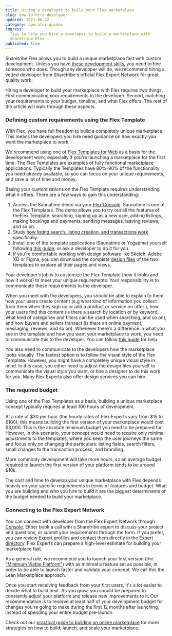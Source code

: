 ```yaml
---
title: Hiring a developer to build your Flex marketplace
slug: how-to-hire-developer
updated: 2021-06-22
category: operator-guides
ingress:
  Tips to help you hire a developer to build a marketplace with
  Sharetribe Flex
published: true
---
```


Sharetribe Flex allows you to build a unique marketplace fast with
custom development. Unless you have
[these development skills](https://www.sharetribe.com/docs/introduction/development-skills/),
you need to hire someone who does. Though any developer will do, we
recommend hiring a vetted developer from Sharetribe's official Flex
Expert Network for great quality work.

Hiring a developer to build your marketplace with Flex requires two
things. First communicating your requirements to the developer. Second,
matching your requirements to your budget, timeline, and what Flex
offers. The rest of the article will walk through these aspects.

### Defining custom requirements using the Flex Template

With Flex, you have full freedom to build a completely unique
marketplace. This means the developers you hire need guidance on how
exactly you want the marketplace to work.

We recommend using one of
[Flex Templates for Web](https://www.sharetribe.com/docs/background/concepts/#flex-templates-for-web-ftw)
as a basis for the development work, especially if you're launching a
marketplace for the first time. The Flex Templates are examples of fully
functional marketplace applications. Typically the Templates have
80%-90% of the functionality you need already available, so you can
focus on your unique requirements, and save a lot of time and money.

Basing your customizations on the Flex Template requires understanding
what it offers. There are a few ways to gain this understanding:

1. Access the Saunatime demo via your
   [Flex Console](https://flex-console.sharetribe.com/). Saunatime is
   one of the Flex Templates. The demo allows you to try out all the
   features of theFlex Template: searching, signing up as a new user,
   adding listings, making bookings and payments, sending messages,
   leaving reviews, and so on.
2. Study
   [how listing search, listing creation, and transactions work](https://www.sharetribe.com/docs/design-toolkit/user-journey/)
   specifically.
3. Install one of the template applications (Saunatime or Yogatime)
   yourself following
   [this guide](https://www.sharetribe.com/docs/introduction/getting-started-with-ftw-daily/),
   or ask a developer to do it for you.
4. If you're comfortable working with design software like Sketch, Adobe
   XD or Figma, you can download the complete
   [design files](https://www.sharetribe.com/docs/design-toolkit/design-files/)
   of the two templates to explore all their pages and views.

Your developer’s job is to customize the Flex Template (how it looks and
how it works) to meet your unique requirements. Your responsibility is
to communicate these requirements to the developer.

When you meet with the developers, you should be able to explain to them
how your users create content (e.g what kind of information you collect
from them when they sign up or add a product or service on offer ), how
your users find this content (is there a search by location or by
keyword, what kind of categories and filters can be used when searching,
and so on), and how buyers and sellers transact (is there an online
payment, messaging, reviews, and so on). Whenever there's a difference
in what you see in the template and how you want your marketplace to
work, you need to communicate this to the developer. You can follow
[this guide](https://www.sharetribe.com/docs/design-toolkit/your-user-journey-a-guide/)
for help.

You also need to communicate to the developers how the marketplace looks
visually. The fastest option is to follow the visual style of the Flex
Template. However, you might have a completely unique visual style in
mind. In this case, you either need to adjust the design files yourself
to communicate the visual style you want, or hire a designer to do this
work for you. Many Flex Experts also offer design services you can hire.

### The required budget

Using one of the Flex Templates as a basis, building a unique
marketplace concept typically requires at least 100 hours of
development.

At a rate of
$30 per hour (the hourly rates of Flex Experts vary from $15 to
$100), this means building the first version of your marketplace would cost $3,000.
This is the absolute minimum budget you need to be prepared for.
However, in this scenario, your concept would need to require only
minimal adjustments to the templates, where you keep the user journeys
the same and focus only on changing the particulars: listing fields,
search filters, small changes to the transaction process, and branding.

More commonly development will take more hours, so an average budget
required to launch the first version of your platform tends to be around
\$10k.

The cost and time to develop your unique marketplace with Flex depends
heavily on your specific requirements in terms of features and budget.
What you are building and who you hire to build it are the biggest
determinants of the budget needed to build your marketplace.

### Connecting to the Flex Expert Network

You can connect with developer from the Flex Expert Network through
[Console](https://flex-console.sharetribe.com/). Either book a call with
a Sharetribe expert to discuss your project and questions, or submit
your requirements through the form. If you prefer, you can review Expert
profiles and contact them directly in the
[Expert directory](https://www.sharetribe.com/experts/). Flex Experts
can prepare a high-level estimate for building your marketplace fast.

As a general rule, we recommend you to launch your first version (the
["Minimum Viable Platform"](https://www.sharetribe.com/academy/how-to-build-a-minimum-viable-platform/))
with as minimal a feature set as possible, in order to be able to launch
faster and validate your concept. We call this the Lean Marketplace
approach.

Once you start receiving feedback from your first users, it's a lot
easier to decide what to build next. As you grow, you should be prepared
to constantly adjust your platform and release new improvements to it.
Our recommendation is to reserve at least half of your development
budget for changes you're going to make during the first 12 months after
launching, instead of spending your entire budget pre-launch.

Check out our
[practical guide to building an online marketplace](https://www.sharetribe.com/academy/guide/)
for more strategies on how to build, launch, and scale your marketplace.
